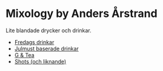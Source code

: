 # Mixology by Anders Årstrand

Lite blandade drycker och drinkar.

* [Fredags drinkar](Fredags%20Drink/ReadMe.Md)
* [Julmust baserade drinkar](Julmust/ReadMe.md)
* [G & Tea](GandTea/ReadMe.md)
* [Shots (och liknande)](Shots/ReadMe.md)
